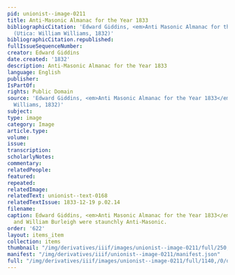 ```yaml
---
pid: unionist--image-0211
title: Anti-Masonic Almanac for the Year 1833
bibliographicCitation: 'Edward Giddins, <em>Anti Masonic Almanac for the Year 1833</em>
  (Utica: William Williams, 1832)'
bibliographicCitation.republished: 
fullIssueSequenceNumber: 
creator: Edward Giddins
date.created: '1832'
description: Anti-Masonic Almanac for the Year 1833
language: English
publisher: 
IsPartOf: 
rights: Public Domain
source: 'Edward Giddins, <em>Anti Masonic Almanac for the Year 1833</em> (Utica: William
  Williams, 1832)'
subject: 
type: image
category: Image
article.type: 
volume: 
issue: 
transcription: 
scholarlyNotes: 
commentary: 
relatedPeople: 
featured: 
repeated: 
relatedImage: 
relatedText: unionist--text-0168
relatedTextIssue: 1833-12-19 p.02.14
filename: 
caption: Edward Giddins, <em>Anti Masonic Almanac for the Year 1833</em>. Both Charles
  and William Burleigh were staunchly Anti-Masonic.
order: '622'
layout: items_item
collection: items
thumbnail: "/img/derivatives/iiif/images/unionist--image-0211/full/250,/0/default.jpg"
manifest: "/img/derivatives/iiif/unionist--image-0211/manifest.json"
full: "/img/derivatives/iiif/images/unionist--image-0211/full/1140,/0/default.jpg"
---
```


